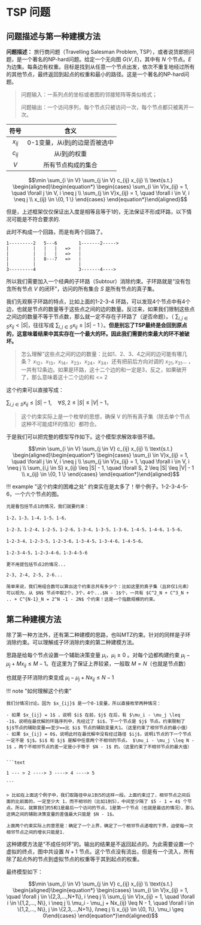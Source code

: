# TSP 问题


## 问题描述与第一种建模方法

**问题描述：** 旅行商问题（Travelling Salesman Problem, TSP），或者说货郎担问题，是一个著名的NP-hard问题。给定一个无向图 $G(V,E)$，其中有 $N$ 个节点。$E$ 为边集。每条边有权重。目标是找到从任意一个节点出发，依次不重复地经过所有的其他节点，最终返回到起点的权重和最小的路径。这是一个著名的NP-hard问题。

> 问题输入：一系列点的坐标或者图的邻接矩阵等类似格式；
>
> 问题输出：一个访问序列，每个节点只被访问一次，每个节点都只被离开一次。

|   符号   |             含义              |
| :------: | :---------------------------: |
| $x_{ij}$ | 0-1变量，从i到j的边是否被选中 |
| $c_{ij}$ |         从i到j的权重          |
|   $V$    |      所有节点构成的集合       |

$$\min \sum_{i \in V} \sum_{j \in V} c_{ij} x_{ij} \\
\text{s.t.} \begin{aligned}\begin{equation*}
\begin{cases}
\sum_{i \in V}x_{ij} = 1, \quad \forall j \in V, i \neq j \\ 
\sum_{j \in V}x_{ij} = 1, \quad \forall i \in V, i \neq j \\ 
x_{ij} \in \{0, 1 \}
\end{cases}
\end{equation*}\end{aligned}$$

但是，上述框架仅仅保证出入度是相等且等于1的，无法保证不形成环路，以下情况可能是不符合要求的.

此时不构成一个回路，而是有两个回路了。

```
1---------2   5---6        1-------2----->
|         |   |   |   =>   |
|         |   |   |   =>   |
|         |   8---7   =>   |
|         |                |
3---------4                3-------4---->
```

所以我们需要加入一个经典的子环路（Subtour）消除约束。子环路就是“没有包含所有节点 $V$ 的闭环”，访问的所有集合 $S$ 是所有节点的真子集。

我们先观察子环路的特点，比如上面的1-2-3-4 环路，可以发现4个节点中有4个边，也就是节点的数量等于这些点之间的边的数量。反过来，如果我们限制这些点之间边的数量不等于节点数，那么就一定不存在子环路了（逆否命题）。（ $\sum_{i,j \in S} x_{ij} < |S|$，往往写成 $\sum_{i,j \in S} x_{ij} \leq |S| - 1$ ）。**但是别忘了TSP最终是会回到原点的，这意味着结果中其实存在一个最大的环。因此我们需要约束最大的环不被破坏。**

> 怎么理解“这些点之间的边的数量：比如1、2、3、4之间的边可能有哪几条？ $x_{12} ，x_{13}， x_{14} ，x_{23} ，x_{24}， x_{34}$，还有把前后方向对调的 $x_{21}, x_{31} ...$ ，一共有12条边。如果是环路，这十二个边的和一定是3，反之，如果破开了，那么意味着这十二个边的和 <= 2

这个约束可以直接写成：

$\sum_{i,j \in S} x_{ij} \leq |S| - 1, \quad \forall S, 2 \leq |S| \leq |V| - 1$，

> 这个约束实际上是一个枚举的思想，确保 V 的所有真子集（除去单个节点这种不可能成环的情况）都符合。
>

于是我们可以把完整的模型写作如下。这个模型求解效率很不错。

$$\min \sum_{i \in V} \sum_{j \in V} c_{ij} x_{ij} \\
\text{s.t.} \begin{aligned}\begin{equation*}
\begin{cases}
\sum_{i \in V}x_{ij} = 1, \quad \forall j \in V, i \neq j \\ 
\sum_{j \in V}x_{ij} = 1, \quad \forall i \in V, i \neq j \\ 
\sum_{i,j \in S} x_{ij} \leq |S| - 1, \quad \forall S, 2 \leq |S| \leq |V| - 1 \\
x_{ij} \in \{0, 1 \}
\end{cases}
\end{equation*}\end{aligned}$$




!!! example "这个约束的困难之处"
    约束实在是太多了！举个例子。1-2-3-4-5-6，一个六个节点的图。

    光是看包括节点1的情况，我们就要约束：

    1-2，1-3，1-4，1-5，1-6，
    
    1-2-3，1-2-4，1-2-5，1-2-6，1-3-4，1-3-5，1-3-6，1-4-5，1-4-6，1-5-6，
    
    1-2-3-4，1-2-3-5，1-2-3-6，1-3-4-5，1-3-4-6，1-4-5-6，

    1-2-3-4-5，1-2-3-4-6，1-3-4-5-6

    更不用提包括节点2的情况...

    2-3, 2-4, 2-5, 2-6...

    简单来说，我们用组合数可以算出这个约束总共有多少个：比如这里的真子集（且非仅1元素）可以视为，从 $N$ 节点中取2个，3个，4个...$N - 1$个，一共有 $C^2_N + C^3_N + .. + C^{N-1}_N = 2^N -1 - 2N$ 个约束！这是一个指数规模的约束。


## 第二种建模方法

除了第一种方法外，还有第二种建模的思路，也叫MTZ约束。针对的同样是子环消除约束。可以理解成子环消除约束的第二种建模方法。

思路是给每个节点设置一个辅助决策变量 $\mu_i， \mu_i \geq 0$ 。对每个边都构建约束 $\mu_i - \mu_j + Mx_{ij} \leq M - 1$。在这里为了保证上界较紧，一般取 $M = N$（也就是节点数）

也就是子环消除约束变成 $\mu_i - \mu_j + N x_{ij} \leq N - 1$ 

!!! note "如何理解这个约束"

    我们分情况讨论。因为 $x_{ij}$ 是一个0-1变量，所以直接枚举两种情况：
    
    - 如果 $x_{ij} = 1$ ，说明 $i$ 在前，$j$ 在后，有 $\mu_i - \mu_j \leq -1$，说明在最优解的环路序列中，先经过了 $i$，下一个节点是 $j$ 节点。约束限制了 $j$节点的辅助变量==至少==比 $i$ 节点的辅助变量大1。（这里约束了相邻节点的最小值）
    - 如果 $x_{ij} = 0$，说明此时在最优解中没有经过路径 $ij$，说明i节点的下一个节点一定不是 $j$。$i$ 和 $j$ 是解中任意两个不相邻的节点。 $\mu_i - \mu_j \leq N - 1$ 。两个不相邻节点的差一定是小于等于 $N - 1$ 的。（这里约束了不相邻节点的最大值）


    ```text

    1 --- > 2 ----> 3 ----> 4 ----> 5

    ```

    > 比如在上面这个例子中，我们取路径中从1到5的这样一段。上面约束过了，相邻节点之间后面的比前面的，一定至少大 1，而不相邻的（比如1到5），中间至少隔了 $5 - 1 = 4$ 个节点。所以，就算我们的5和1是最后一个访问的节点，1是第一个节点（也就是最远的情况），那么这俩之间的辅助决策变量的差值最大只能是 $N - 1$。

    上面两个约束实际上的意思是：确定了一个上界，确定了一个相邻节点递增的下界，迫使每一次相邻节点之间的增长只能是1.

这种建模方法是“不成任何环”的。输出的结果是不返回起点的。为此需要设置一个虚拟的终点，图中共设置 $N+1$ 节点。这个节点没有流出，但是有一个流入，所有除了起点外的节点到虚拟节点的权重等于其到起点的权重。

最终模型如下：


$$\min \sum_{i \in V} \sum_{j \in V} c_{ij} x_{ij} \\
\text{s.t.} \begin{aligned}\begin{equation*}
\begin{cases}
\sum_{i \in V}x_{ij} = 1, \quad \forall j \in \{2,3,...,N+1\}, i \neq j \\ 
\sum_{j \in V}x_{ij} = 1, \quad \forall i \in \{1,2,..., N\}, i \neq j \\ 
\mu_i - \mu_j + Nx_{ij} \leq N - 1, \quad \forall i \in \{1,2,..., N\}, j \in \{2,3,...,N+1\}, i\neq j \\
x_{ij} \in \{0, 1\}, \mu_i \geq 0\end{cases}
\end{equation*}\end{aligned}$$
